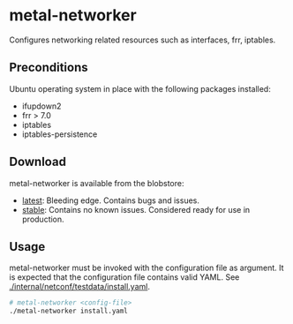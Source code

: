 # metal-networker

Configures networking related resources such as interfaces, frr, iptables.

## Preconditions

Ubuntu operating system in place with the following packages installed: 

- ifupdown2
- frr > 7.0
- iptables
- iptables-persistence

## Download

metal-networker is available from the blobstore:
 
 - [latest](https://blobstore.fi-ts.io/cloud-native/metal-networker-latest.tar.gz): Bleeding edge. Contains bugs and issues.
 - [stable](https://blobstore.fi-ts.io/cloud-native/metal-networker-stable.tar.gz): Contains no known issues. Considered ready for use in production.

## Usage

metal-networker must be invoked with the configuration file as argument. It is expected that the configuration file 
contains valid YAML. See [./internal/netconf/testdata/install.yaml](internal/netconf/testdata/install.yaml).

```bash
# metal-networker <config-file>
./metal-networker install.yaml

```
